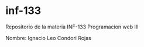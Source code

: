 # inf-133
Repositorio de la materia INF-133 Programacion web III

Nombre: Ignacio Leo Condori Rojas

